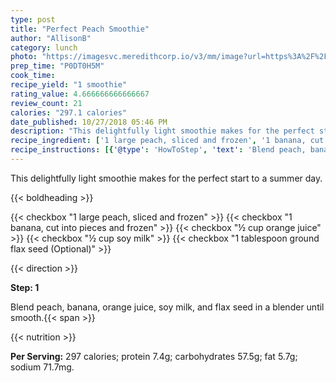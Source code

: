 ```yaml
---
type: post
title: "Perfect Peach Smoothie"
author: "AllisonB"
category: lunch
photo: "https://imagesvc.meredithcorp.io/v3/mm/image?url=https%3A%2F%2Fimages.media-allrecipes.com%2Fuserphotos%2F1049450.jpg"
prep_time: "P0DT0H5M"
cook_time: 
recipe_yield: "1 smoothie"
rating_value: 4.666666666666667
review_count: 21
calories: "297.1 calories"
date_published: 10/27/2018 05:46 PM
description: "This delightfully light smoothie makes for the perfect start to a summer day."
recipe_ingredient: ['1 large peach, sliced and frozen', '1 banana, cut into pieces and frozen', '½ cup orange juice', '½ cup soy milk', '1 tablespoon ground flax seed']
recipe_instructions: [{'@type': 'HowToStep', 'text': 'Blend peach, banana, orange juice, soy milk, and flax seed in a blender until smooth.\n'}]
---
```


This delightfully light smoothie makes for the perfect start to a summer day. 

{{< boldheading >}}

{{< checkbox "1 large peach, sliced and frozen" >}}
{{< checkbox "1  banana, cut into pieces and frozen" >}}
{{< checkbox "½ cup orange juice" >}}
{{< checkbox "½ cup soy milk" >}}
{{< checkbox "1 tablespoon ground flax seed  (Optional)" >}}


{{< direction >}}

**Step: 1**

Blend peach, banana, orange juice, soy milk, and flax seed in a blender until smooth.{{< span >}}

{{< nutrition >}}

**Per Serving:** 297 calories; protein 7.4g; carbohydrates 57.5g; fat 5.7g; sodium 71.7mg.